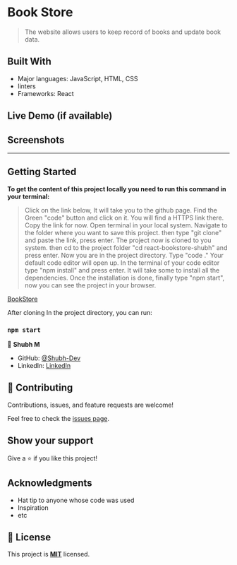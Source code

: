 # Book Store

> The website allows users to keep record of books and update book data.

## Built With

- Major languages: JavaScript, HTML, CSS
- linters
- Frameworks: React

## Live Demo (if available)

## Screenshots

<hr>

## Getting Started
**To get the content of this project locally you need to run this command in your terminal:**
> Click on the link below, It will take you to the github page. Find the Green "code" button and click on it. You will find a HTTPS link there. Copy the link for now. Open terminal in your local system. Navigate to the folder where you want to save this project. then type "git clone" and paste the link, press enter. The project now is cloned to you system. then cd to the project folder "cd react-bookstore-shubh" and press enter. Now you are in the project directory. Type "code ."  Your default code editor will open up. In the terminal of your code editor type "npm install" and press enter. It will take some to install all the dependencies. Once the installation is done, finally type "npm start", now you can see the project in your browser.

[BookStore](https://github.com/Shubh-Dev/react-bookstore-shubh.git)

After cloning In the project directory, you can run:

### `npm start`

👤 **Shubh M**

- GitHub: [@Shubh-Dev](https://github.com/Shubh-Dev) 
- LinkedIn: [LinkedIn](https://linkedin.com/in/shubh.scb)


## 🤝 Contributing

Contributions, issues, and feature requests are welcome!

Feel free to check the [issues page](../../issues/).

## Show your support

Give a ⭐️ if you like this project!

## Acknowledgments

- Hat tip to anyone whose code was used
- Inspiration
- etc

## 📝 License

This project is **[MIT](./LICENSE.md)** licensed.
